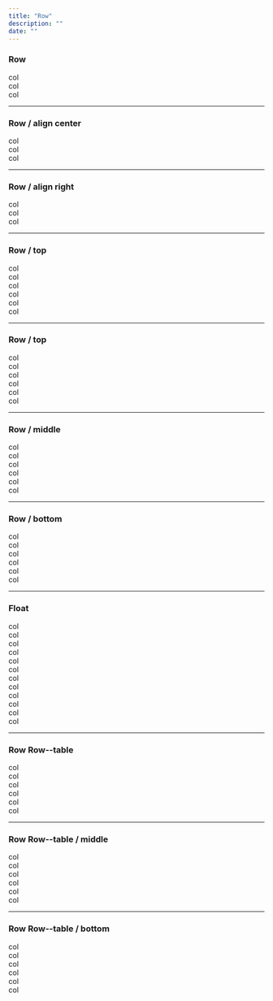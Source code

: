 ```yaml
---
title: "Row"
description: ""
date: ""
---
```


<div class="Container test-container">
  <h3>Row</h3>
  <div class="Row">
    <div class="Row-col test-row-col t-bs-width6of12 t-xs-width4of12 t-sm-width3of12 t-md-width2of12 t-lg-width2of12">
      col
    </div>
    <div class="Row-col test-row-col t-bs-width6of12 t-xs-width4of12 t-sm-width3of12 t-md-width2of12 t-lg-width2of12">
      col
    </div>
    <div class="Row-col test-row-col t-bs-width6of12 t-xs-width4of12 t-sm-width3of12 t-md-width2of12 t-lg-width2of12">
      col
    </div>
  </div>
</div>

<hr>

<div class="Container test-container">
  <h3>Row / align center</h3>
  <div class="Row row--center">
    <div class="Row-col test-row-col t-bs-width6of12 t-xs-width4of12 t-sm-width3of12 t-md-width2of12 t-lg-width2of12">
      col
    </div>
    <div class="Row-col test-row-col t-bs-width6of12 t-xs-width4of12 t-sm-width3of12 t-md-width2of12 t-lg-width2of12">
      col
    </div>
    <div class="Row-col test-row-col t-bs-width6of12 t-xs-width4of12 t-sm-width3of12 t-md-width2of12 t-lg-width2of12">
      col
    </div>
  </div>
</div>

<hr>

<div class="Container test-container">
  <h3>Row / align right</h3>
  <div class="Row row--right">
    <div class="Row-col test-row-col t-bs-width6of12 t-xs-width4of12 t-sm-width3of12 t-md-width2of12 t-lg-width2of12">
      col
    </div>
    <div class="Row-col test-row-col t-bs-width6of12 t-xs-width4of12 t-sm-width3of12 t-md-width2of12 t-lg-width2of12">
      col
    </div>
    <div class="Row-col test-row-col t-bs-width6of12 t-xs-width4of12 t-sm-width3of12 t-md-width2of12 t-lg-width2of12">
      col
    </div>
  </div>
</div>

<hr>

<div class="Container-full test-container">
  <h3>Row / top</h3>
  <div class="Row">
    <div class="Row-col test-row-col t-bs-width6of12 t-xs-width4of12 t-sm-width3of12 t-md-width2of12 t-lg-width2of12">
      col
    </div>
    <div class="Row-col test-row-col t-bs-width6of12 t-xs-width4of12 t-sm-width3of12 t-md-width2of12 t-lg-width2of12">
      col
    </div>
    <div class="Row-col test-row-col test-row-col--height t-bs-width6of12 t-xs-width4of12 t-sm-width3of12 t-md-width2of12 t-lg-width2of12">
      col
    </div>
    <div class="Row-col test-row-col t-bs-width6of12 t-xs-width4of12 t-sm-width3of12 t-md-width2of12 t-lg-width2of12">
      col
    </div>
    <div class="Row-col test-row-col t-bs-width6of12 t-xs-width4of12 t-sm-width3of12 t-md-width2of12 t-lg-width2of12">
      col
    </div>
    <div class="Row-col test-row-col t-bs-width6of12 t-xs-width4of12 t-sm-width3of12 t-md-width2of12 t-lg-width2of12">
      col
    </div>
  </div>
</div>

<hr>

<div class="Container test-container">
  <h3>Row / top</h3>
  <div class="Row">
    <div class="Row-col test-row-col t-bs-width6of12 t-xs-width4of12 t-sm-width3of12 t-md-width2of12 t-lg-width2of12">
      col
    </div>
    <div class="Row-col test-row-col t-bs-width6of12 t-xs-width4of12 t-sm-width3of12 t-md-width2of12 t-lg-width2of12">
      col
    </div>
    <div class="Row-col test-row-col test-row-col--height t-bs-width6of12 t-xs-width4of12 t-sm-width3of12 t-md-width2of12 t-lg-width2of12">
      col
    </div>
    <div class="Row-col test-row-col t-bs-width6of12 t-xs-width4of12 t-sm-width3of12 t-md-width2of12 t-lg-width2of12">
      col
    </div>
    <div class="Row-col test-row-col t-bs-width6of12 t-xs-width4of12 t-sm-width3of12 t-md-width2of12 t-lg-width2of12">
      col
    </div>
    <div class="Row-col test-row-col t-bs-width6of12 t-xs-width4of12 t-sm-width3of12 t-md-width2of12 t-lg-width2of12">
      col
    </div>
  </div>
</div>

<hr>

<div class="Container test-container">
  <h3>Row / middle</h3>
  <div class="Row row--middle">
    <div class="Row-col test-row-col t-bs-width6of12 t-xs-width4of12 t-sm-width3of12 t-md-width2of12 t-lg-width2of12">
      col
    </div>
    <div class="Row-col test-row-col t-bs-width6of12 t-xs-width4of12 t-sm-width3of12 t-md-width2of12 t-lg-width2of12">
      col
    </div>
    <div class="Row-col test-row-col test-row-col--height t-bs-width6of12 t-xs-width4of12 t-sm-width3of12 t-md-width2of12 t-lg-width2of12">
      col
    </div>
    <div class="Row-col test-row-col t-bs-width6of12 t-xs-width4of12 t-sm-width3of12 t-md-width2of12 t-lg-width2of12">
      col
    </div>
    <div class="Row-col test-row-col t-bs-width6of12 t-xs-width4of12 t-sm-width3of12 t-md-width2of12 t-lg-width2of12">
      col
    </div>
    <div class="Row-col test-row-col t-bs-width6of12 t-xs-width4of12 t-sm-width3of12 t-md-width2of12 t-lg-width2of12">
      col
    </div>
  </div>
</div>

<hr>

<div class="Container test-container">
  <h3>Row / bottom</h3>
  <div class="Row row--bottom">
    <div class="Row-col test-row-col t-bs-width6of12 t-xs-width4of12 t-sm-width3of12 t-md-width2of12 t-lg-width2of12">
      col
    </div>
    <div class="Row-col test-row-col t-bs-width6of12 t-xs-width4of12 t-sm-width3of12 t-md-width2of12 t-lg-width2of12">
      col
    </div>
    <div class="Row-col test-row-col test-row-col--height t-bs-width6of12 t-xs-width4of12 t-sm-width3of12 t-md-width2of12 t-lg-width2of12">
      col
    </div>
    <div class="Row-col test-row-col t-bs-width6of12 t-xs-width4of12 t-sm-width3of12 t-md-width2of12 t-lg-width2of12">
      col
    </div>
    <div class="Row-col test-row-col t-bs-width6of12 t-xs-width4of12 t-sm-width3of12 t-md-width2of12 t-lg-width2of12">
      col
    </div>
    <div class="Row-col test-row-col t-bs-width6of12 t-xs-width4of12 t-sm-width3of12 t-md-width2of12 t-lg-width2of12">
      col
    </div>
  </div>
</div>

<hr>



<div class="Container test-container">
  <h3>Float</h3>
  <div class="Row Row--float">
    <div class="Row-col test-row-col t-bs-width6of12 t-xs-width4of12 t-sm-width3of12 t-md-width2of12 t-lg-width2of12">
      col
    </div>
    <div class="Row-col test-row-col t-bs-width6of12 t-xs-width4of12 t-sm-width3of12 t-md-width2of12 t-lg-width2of12">
      col
    </div>
    <div class="Row-col test-row-col t-bs-width6of12 t-xs-width4of12 t-sm-width3of12 t-md-width2of12 t-lg-width2of12">
      col
    </div>
    <div class="Row-col test-row-col t-bs-width6of12 t-xs-width4of12 t-sm-width3of12 t-md-width2of12 t-lg-width2of12">
      col
    </div>
    <div class="Row-col test-row-col t-bs-width6of12 t-xs-width4of12 t-sm-width3of12 t-md-width2of12 t-lg-width2of12">
      col
    </div>
    <div class="Row-col test-row-col--height test-row-col t-bs-width6of12 t-xs-width4of12 t-sm-width3of12 t-md-width2of12 t-lg-width2of12">
      col
    </div>
    <div class="Row-col test-row-col t-bs-width6of12 t-xs-width4of12 t-sm-width3of12 t-md-width2of12 t-lg-width2of12">
      col
    </div>
    <div class="Row-col test-row-col t-bs-width6of12 t-xs-width4of12 t-sm-width3of12 t-md-width2of12 t-lg-width2of12">
      col
    </div>
    <div class="Row-col test-row-col t-bs-width6of12 t-xs-width4of12 t-sm-width3of12 t-md-width2of12 t-lg-width2of12">
      col
    </div>
    <div class="Row-col test-row-col t-bs-width6of12 t-xs-width4of12 t-sm-width3of12 t-md-width2of12 t-lg-width2of12">
      col
    </div>
    <div class="Row-col test-row-col t-bs-width6of12 t-xs-width4of12 t-sm-width3of12 t-md-width2of12 t-lg-width2of12">
      col
    </div>
    <div class="Row-col test-row-col t-bs-width6of12 t-xs-width4of12 t-sm-width3of12 t-md-width2of12 t-lg-width2of12">
      col
    </div>
  </div>
</div>

<hr>

<div class="Container test-container">
  <h3>Row Row--table</h3>
  <div class="Row Row--table">
    <div class="Row-col test-row-col t-xs-width2of12">
      col
    </div>
    <div class="Row-col test-row-col t-xs-width2of12">
      col
    </div>
    <div class="Row-col test-row-col--height test-row-col t-xs-width2of12">
      col
    </div>
    <div class="Row-col test-row-col t-xs-width2of12">
      col
    </div>
    <div class="Row-col test-row-col t-xs-width2of12">
      col
    </div>
    <div class="Row-col test-row-col t-xs-width2of12">
      col
    </div>
  </div>
</div>

<hr>

<div class="Container test-container">
  <h3>Row Row--table / middle</h3>
  <div class="Row Row--table row--middle">
    <div class="Row-col test-row-col t-xs-width2of12">
      col
    </div>
    <div class="Row-col test-row-col t-xs-width2of12">
      col
    </div>
    <div class="Row-col test-row-col t-xs-width2of12">
      col
    </div>
    <div class="Row-col test-row-col test-row-col--height t-xs-width2of12">
      col
    </div>
    <div class="Row-col test-row-col t-xs-width2of12">
      col
    </div>
    <div class="Row-col test-row-col t-xs-width2of12">
      col
    </div>
  </div>
</div>

<hr>

<div class="Container test-container">
  <h3>Row Row--table / bottom</h3>
  <div class="Row Row--table row--bottom">
    <div class="Row-col test-row-col t-sm-width2of12">
      col
    </div>
    <div class="Row-col test-row-col t-sm-width2of12">
      col
    </div>
    <div class="Row-col test-row-col test-row-col--height t-sm-width2of12">
      col
    </div>
    <div class="Row-col test-row-col t-sm-width2of12">
      col
    </div>
    <div class="Row-col test-row-col t-sm-width2of12">
      col
    </div>
    <div class="Row-col test-row-col t-sm-width2of12">
      col
    </div>
  </div>
</div>
